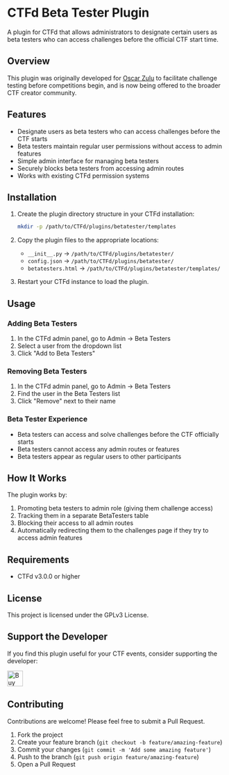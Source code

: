 # CTFd Beta Tester Plugin

A plugin for CTFd that allows administrators to designate certain users as beta testers who can access challenges before the official CTF start time.

## Overview

This plugin was originally developed for [Oscar Zulu](https://oscarzulu.org) to facilitate challenge testing before competitions begin, and is now being offered to the broader CTF creator community.

## Features

- Designate users as beta testers who can access challenges before the CTF starts
- Beta testers maintain regular user permissions without access to admin features
- Simple admin interface for managing beta testers
- Securely blocks beta testers from accessing admin routes
- Works with existing CTFd permission systems

## Installation

1. Create the plugin directory structure in your CTFd installation:
   ```bash
   mkdir -p /path/to/CTFd/plugins/betatester/templates
   ```

2. Copy the plugin files to the appropriate locations:
   - `__init__.py` → `/path/to/CTFd/plugins/betatester/`
   - `config.json` → `/path/to/CTFd/plugins/betatester/`
   - `betatesters.html` → `/path/to/CTFd/plugins/betatester/templates/`

3. Restart your CTFd instance to load the plugin.

## Usage

### Adding Beta Testers

1. In the CTFd admin panel, go to Admin → Beta Testers
2. Select a user from the dropdown list
3. Click "Add to Beta Testers"

### Removing Beta Testers

1. In the CTFd admin panel, go to Admin → Beta Testers
2. Find the user in the Beta Testers list
3. Click "Remove" next to their name

### Beta Tester Experience

- Beta testers can access and solve challenges before the CTF officially starts
- Beta testers cannot access any admin routes or features
- Beta testers appear as regular users to other participants

## How It Works

The plugin works by:
1. Promoting beta testers to admin role (giving them challenge access)
2. Tracking them in a separate BetaTesters table
3. Blocking their access to all admin routes
4. Automatically redirecting them to the challenges page if they try to access admin features

## Requirements

- CTFd v3.0.0 or higher

## License

This project is licensed under the GPLv3 License.

## Support the Developer

If you find this plugin useful for your CTF events, consider supporting the developer:

<a href='https://ko-fi.com/D1D11CYJEY' target='_blank'><img height='36' style='border:0px;height:36px;' src='https://storage.ko-fi.com/cdn/kofi1.png?v=3' border='0' alt='Buy Me a Coffee at ko-fi.com' /></a>

## Contributing

Contributions are welcome! Please feel free to submit a Pull Request.

1. Fork the project
2. Create your feature branch (`git checkout -b feature/amazing-feature`)
3. Commit your changes (`git commit -m 'Add some amazing feature'`)
4. Push to the branch (`git push origin feature/amazing-feature`)
5. Open a Pull Request